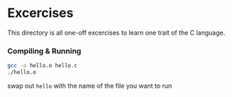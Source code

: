 # Excercises

This directory is all one-off excercises to learn one trait of the C language.

### Compiling & Running

```bash
gcc -o hello.o hello.c
./hello.o
```

swap out `hello` with the name of the file you want to run
